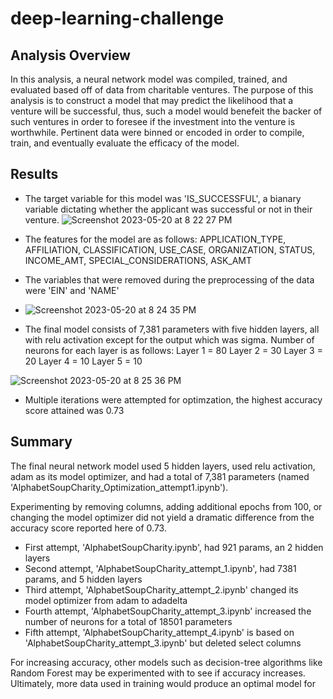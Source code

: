 # deep-learning-challenge

## Analysis Overview
In this analysis, a neural network model was compiled, trained, and evaluated based off of data from charitable ventures.  The purpose of this analysis is to construct a model that may predict the likelihood that a venture will be successful, thus, such a model would benefeit the backer of such ventures in order to foresee if the investment into the venture is worthwhile.  Pertinent data were binned or encoded in order to compile, train, and eventually evaluate the efficacy of the model.

## Results

* The target variable for this model was 'IS_SUCCESSFUL', a bianary variable dictating whether the applicant was successful or not in their venture.
![Screenshot 2023-05-20 at 8 22 27 PM](https://github.com/armannphd/deep-learning-challenge/assets/115322974/e6934eba-3a2d-4dd6-862e-992cbb2e1ecc)



* The features for the model are as follows: APPLICATION_TYPE, AFFILIATION, CLASSIFICATION, USE_CASE, ORGANIZATION, STATUS, INCOME_AMT, SPECIAL_CONSIDERATIONS, ASK_AMT





* The variables that were removed during the preprocessing of the data were 'EIN' and 'NAME'
* ![Screenshot 2023-05-20 at 8 24 35 PM](https://github.com/armannphd/deep-learning-challenge/assets/115322974/53573d77-16ac-458f-96d2-e2c805cf2a4c)


* The final model consists of 7,381 parameters with five hidden layers, all with relu activation except for the output which was sigma.  Number of neurons for each layer is as follows:
      Layer 1 = 80
      Layer 2 = 30
      Layer 3 = 20
      Layer 4 = 10
      Layer 5 = 10
      
 ![Screenshot 2023-05-20 at 8 25 36 PM](https://github.com/armannphd/deep-learning-challenge/assets/115322974/c50cf0da-06a7-44c7-a480-803821c22604)

 * Multiple iterations were attempted for optimzation, the highest accuracy score attained was 0.73




## Summary

The final neural network model used 5 hidden layers, used relu activation, adam as its model optimizer, and had a total of 7,381 parameters (named 'AlphabetSoupCharity_Optimization_attempt1.ipynb').

Experimenting by removing columns, adding additional epochs from 100, or changing the model optimizer did not yield a dramatic difference from the accuracy score reported here of 0.73.

* First attempt, 'AlphabetSoupCharity.ipynb', had 921 params, an 2 hidden layers
* Second attempt, 'AlphabetSoupCharity_attempt_1.ipynb', had 7381 params, and 5 hidden layers
* Third attempt, 'AlphabetSoupCharity_attempt_2.ipynb' changed its model optimizer from adam to adadelta
* Fourth attempt, 'AlphabetSoupCharity_attempt_3.ipynb' increased the number of neurons for a total of 18501 parameters
* Fifth attempt, 'AlphabetSoupCharity_attempt_4.ipynb' is based on 'AlphabetSoupCharity_attempt_3.ipynb' but deleted select columns
      
For increasing accuracy, other models such as decision-tree algorithms like Random Forest may be experimented with to see if accuracy increases.  Ultimately, more data used in training would produce an optimal model for 

